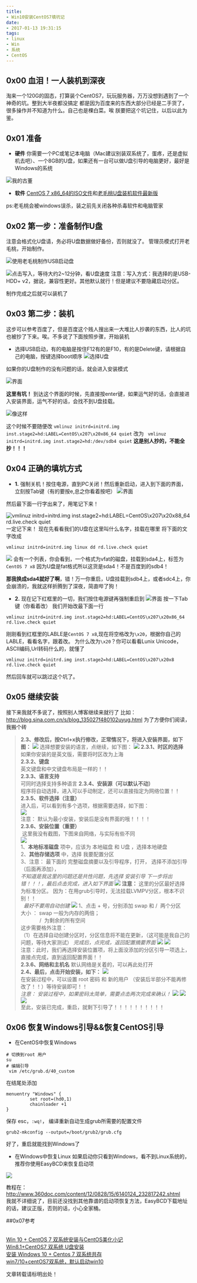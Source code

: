 ```yaml
---
title:
- Win10安装CentOS7填坑记
date:
- 2017-01-13 19:31:15
tags:
- linux
- Win
- 系统
- CentOS
---
```


## 0x00 血泪！一人装机到深夜
淘来一个120G的固态，打算装个CentOS7，玩玩服务器，万万没想到遇到了一个神奇的坑。整到大半夜都没搞定
都是因为百度来的东西大部分已经是二手货了，很多操作并不知道为什么。自己也是棵白菜。唉
朕要把这个坑记住，以后以此为鉴。

## 0x01 准备
+ __硬件__ 你需要一个PC或笔记本电脑（Mac建议别装双系统了，蛋疼，还是虚拟机去吧）、一个8GB的U盘，如果还有一台可以做U盘引导的电脑更好，最好是Windows的系统


![我的古董](http://upload-images.jianshu.io/upload_images/1112615-5595612452c2483d.png?imageMogr2/auto-orient/strip%7CimageView2/2/w/1240)

+ __软件__  [CentOS 7 x86_64的ISO文件](https://www.centos.org/download/)和[老毛桃U盘装机软件最新版](http://www.laomaotao.net/down/) 

ps:老毛桃会被windows误杀，装之前先关闭各种杀毒软件和电脑管家

## 0x02 第一步：准备制作U盘
<!--more-->
注意会格式化U盘请，务必将U盘数据做好备份，否则就没了。
管理员模式打开老毛桃，开始制作。

![使用老毛桃制作USB启动盘](http://upload-images.jianshu.io/upload_images/1112615-e30a8e0d48faffa6.png?imageMogr2/auto-orient/strip%7CimageView2/2/w/1240)

![点击写入，等待大约2~12分钟，看U盘速度](http://upload-images.jianshu.io/upload_images/1112615-e4e36782a4aba6e6.png?imageMogr2/auto-orient/strip%7CimageView2/2/w/1240)
注意：写入方式：我选择的是USB-HDD+ v2，据说，兼容性更好。其他默认就行！但是建议不要隐藏启动分区。

制作完成之后就可以装机了

## 0x03 第二步：装机
这步可以参考百度了，但是百度这个贱人搜出来一大堆比人抄袭的东西，比人的坑也被抄了下来。唉。不多说了下面按照步骤，开始装机
+ 选择USB启动，有的电脑是按住F12有的是F10，有的是Delete键，请根据自己的电脑，按键选择boot顺序
![选择U盘](http://upload-images.jianshu.io/upload_images/1112615-ef5c9ba13ebb3217.png?imageMogr2/auto-orient/strip%7CimageView2/2/w/1240)

如果你的U盘制作的没有问题的话，就会进入安装模式

![界面](http://upload-images.jianshu.io/upload_images/1112615-c8ce6b5682cff55b.png?imageMogr2/auto-orient/strip%7CimageView2/2/w/1240)

__这里有坑！__
到达这个界面的时候，先直接按enter键，如果运气好的话，会直接进入安装界面，运气不好的话，会找不到U盘挂载。

![像这样](http://upload-images.jianshu.io/upload_images/1112615-9282f15332802096.png?imageMogr2/auto-orient/strip%7CimageView2/2/w/1240)

这个时候不要随便改
`vmlinuz initrd=initrd.img inst.stage2=hd:LABEL=CentOS\x207\x20x86_64 quiet`
改为
` vmlinuz initrd=initrd.img inst.stage2=hd:/dev/sdb4 quiet`
__这是别人抄的，不能全抄！！！__

## 0x04 正确的填坑方式

+    __1.__
强制关机！按住电源，直到PC关闭！然后重新启动，进入到下面的界面，立刻按Tab键（有的要按e,总之你看着按吧）
![界面](http://upload-images.jianshu.io/upload_images/1112615-c8ce6b5682cff55b.png?imageMogr2/auto-orient/strip%7CimageView2/2/w/1240)

然后最下面一行字出来了，用笔记下来！

![vmlinuz initrd=initrd.img inst.stage2=hd:LABEL=CentOS\x207\x20x88_64    rd.live.check quiet
](http://upload-images.jianshu.io/upload_images/1112615-b8d102b42cbe6985.png?imageMogr2/auto-orient/strip%7CimageView2/2/w/1240)
一定记下来！
现在先看看我们的U盘在这里叫什么名字，挂载在哪里
将下面的文字改成
```shell
vmlinuz initrd=initrd.img linux dd rd.live.check quiet
```

![](http://upload-images.jianshu.io/upload_images/1112615-5a42ebe5c31d0621.png?imageMogr2/auto-orient/strip%7CimageView2/2/w/1240)
会有一个列表，你会看到，一个格式为vfat的磁盘，挂载到sda4上，标签为`CentOS 7 x8`
因为U盘是fat格式所以这货是sda4！不是百度到的sdb4！

__那我换成sda4就好了啊__，错！万一你重启，U盘挂载到sdb4上，或者sdc4上，你会崩溃的，我就这样折腾到了深夜，简直哔了狗！

+ __2.__
 现在记下红框里的一切，我们按住电源键再强制重启到
![界面](http://upload-images.jianshu.io/upload_images/1112615-c8ce6b5682cff55b.png?imageMogr2/auto-orient/strip%7CimageView2/2/w/1240)
按一下Tab键（你看着改）
我们开始改最下面一行
```shell
vmlinuz initrd=initrd.img inst.stage2=hd:LABEL=CentOS\x207\x20x86_64   rd.live.check quiet
```
刚刚看到红框里的LABLE是`CentOS 7 x8`,现在将空格改为`\x20`，根据你自己的LABLE，看看名字，跟着改。
为什么改为`\x20`？你可以看看Lunix Unicode，ASCII编码,Url转码什么的，就懂了
```shell
vmlinuz initrd=initrd.img inst.stage2=hd:LABEL=CentOS\x207\x20x8  rd.live.check quiet
```
然后回车就可以跳过这个坑了。

## 0x05 继续安装
接下来我就不多说了，按照别人博客继续来就行了
比如：http://blog.sina.com.cn/s/blog_135027f480102uyug.html
为了方便你们阅读，我搬个砖
> __2.3、修改后，按Ctrl+x执行修改，正常情况下，将进入安装界面，如下图：__
![](http://upload-images.jianshu.io/upload_images/1112615-4317a823071e11c5.png?imageMogr2/auto-orient/strip%7CimageView2/2/w/1240)
选择想要安装的语言，点继续，如下图：
![](http://upload-images.jianshu.io/upload_images/1112615-1f44bd5b1717e3f7.png?imageMogr2/auto-orient/strip%7CimageView2/2/w/1240)
__2.3.1、时区的选择__ <br>
如果你安装的是英文版，需要将时区改为上海<br>
__2.3.2、键盘__ <br>
英文键盘和中文键盘布局是一样的！！<br>
__2.3.3、语言支持__<br>
可同时选择支持多种语言
__2.3.4、安装源（可以默认不动）__<br>
程序将自动选择，进入可以手动制定，还可以直接指定为网络位置！！<br>
__2.3.5、软件选择（注意）__<br>
进入后，可以看到有多个选项，根据需要选择，如下图：<br>
![](http://upload-images.jianshu.io/upload_images/1112615-47b39586461a5717.png?imageMogr2/auto-orient/strip%7CimageView2/2/w/1240)<br>
注意：
默认为最小安装，安装后是没有界面的哦！！！！<br>
__2.3.6、安装位置（重要）__<br>
 这里我没有截图，下图来自网络，与实际有些不同<br>
![](http://upload-images.jianshu.io/upload_images/1112615-27a2f33453da82cc.png?imageMogr2/auto-orient/strip%7CimageView2/2/w/1240)<br>
1、__本地标准磁盘__ 项中，应该为 本地磁盘 和 U盘 ，选择本地硬盘<br>
2、__其他存储选项__ 中，选择 我要配置分区<br>
3、注意： 最下面的 完整磁盘摘要以及引导程序，打开，
选择不添加引导（后面再添加），<br>
*不知道是我这里的问题还是共性问题，先选择 安装引导 下一步将出错！！！，最后点击完成，进入如下界面*
![](http://upload-images.jianshu.io/upload_images/1112615-2b87b8ba2e8dcbac.png?imageMogr2/auto-orient/strip%7CimageView2/2/w/1240)
__注意：__
这里的分区最好选择 为标准分区。
因为：在用grub引导时，无法挂载LVMPV分区，根本不识别！！ <br>
  *最好不要用自动创建*
![](http://upload-images.jianshu.io/upload_images/1112615-b877544eb23d452b.png?imageMogr2/auto-orient/strip%7CimageView2/2/w/1240)
1、点击 + 号，分别添加 swap 和 /  两个分区<br>
大小 ： swap 一般为内存的两倍；<br>             /  为剩余的所有空间<br>
这步需要格外注意：
<br>（1）在选择自动创建分区时，分区信息将不能在更新，（这可能是我自己的问题，等待大家测试）
*完成后，点完成，返回配置摘要界面*
![](http://upload-images.jianshu.io/upload_images/1112615-5dec763ff017a640.png?imageMogr2/auto-orient/strip%7CimageView2/2/w/1240)
![](http://upload-images.jianshu.io/upload_images/1112615-02263eaf9cb57639.png?imageMogr2/auto-orient/strip%7CimageView2/2/w/1240)
<br>注意：此时，我们再选择安装位置项，将上面没添加的分区引导一项选上，直接点完成，直到返回配置界面！！
<br>__2.3.6、网络和主机名__
默认网络是关着的，可以再此处打开
<br>__2.4、最后，点击开始安装，如下：__
![](http://upload-images.jianshu.io/upload_images/1112615-252d430e79cac200.png?imageMogr2/auto-orient/strip%7CimageView2/2/w/1240)
<br>在安装过程中，可以设置 root 密码 和 新的用户 （安装后半部分不能再修改了！！）等待安装即可！！
<br>*注意： 安装过程中，如果密码太简单，需要点击两次完成来确认！*
![](http://upload-images.jianshu.io/upload_images/1112615-f2ca5949e745e768.png?imageMogr2/auto-orient/strip%7CimageView2/2/w/1240)
![](http://upload-images.jianshu.io/upload_images/1112615-d4f513db27f8e347.png?imageMogr2/auto-orient/strip%7CimageView2/2/w/1240)
![](http://upload-images.jianshu.io/upload_images/1112615-735325e67c0e542f.png?imageMogr2/auto-orient/strip%7CimageView2/2/w/1240)
<br>至此，安装已完成，重启，就剩下引导了！！！！！！！！！！

## 0x06 恢复Windows引导&&恢复CentOS引导

+ 在CentOS中恢复Windows
```
# 切换到root 用户
su
# 编辑引导
 vim /etc/grub.d/40_custom
```
在结尾处添加
```
menuentry "Windows" {
         set root=(hd0,1)
         chainloader +1
}
```
保存 esc，`:wq!`，
编译重新自动生成grub所需要的配置文件
```
grub2-mkconfig --output=/boot/grub2/grub.cfg
```
好了，重启就能找到Windows了

+ 在Windows中恢复Linux
如果启动你只看到Windows，看不到Linux系统的，推荐你使用EasyBCD来恢复启动项

![](http://upload-images.jianshu.io/upload_images/1112615-2c352de9826c0c9b.png?imageMogr2/auto-orient/strip%7CimageView2/2/w/1240)

教程在：http://www.360doc.com/content/12/0828/15/6140124_232817242.shtml
<br>我就不详细说了，目前还没找到其他靠谱的启动项恢复方法，EasyBCD下载地址的话，建议正版，否则的话，小心全家桶。




##0x07参考

<br>[Win 10 + CentOS 7 双系统安装与CentOS美化小记](http://www.voidcn.com/blog/superbfly/article/p-5768790.html )
<br>[Win8.1+CentOS7 双系统 U盘安装](http://blog.sina.com.cn/s/blog_135027f480102uyug.html)
<br>[安装 Windows 10 + Centos 7 双系统共存](http://www.techweb.com.cn/network/system/2016-12-21/2456741.shtml)
<br>[win7/10+centOS7双系统，默认启动win10](http://blog.sina.com.cn/s/blog_14a5924d30102w9pc.html)

文章转载请标明出处！











